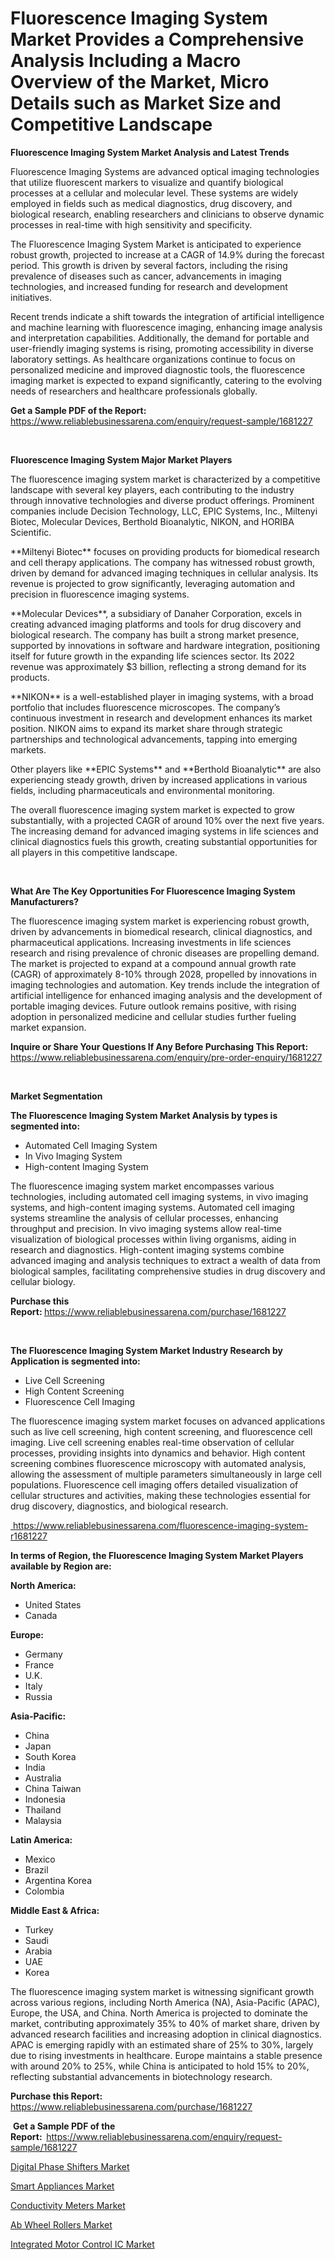 <p><h1>Fluorescence Imaging System Market Provides a Comprehensive Analysis Including a Macro Overview of the Market, Micro Details such as Market Size and Competitive Landscape</h1></p><p><strong>Fluorescence Imaging System Market Analysis and Latest Trends</strong></p>
<p><p>Fluorescence Imaging Systems are advanced optical imaging technologies that utilize fluorescent markers to visualize and quantify biological processes at a cellular and molecular level. These systems are widely employed in fields such as medical diagnostics, drug discovery, and biological research, enabling researchers and clinicians to observe dynamic processes in real-time with high sensitivity and specificity.</p><p>The Fluorescence Imaging System Market is anticipated to experience robust growth, projected to increase at a CAGR of 14.9% during the forecast period. This growth is driven by several factors, including the rising prevalence of diseases such as cancer, advancements in imaging technologies, and increased funding for research and development initiatives. </p><p>Recent trends indicate a shift towards the integration of artificial intelligence and machine learning with fluorescence imaging, enhancing image analysis and interpretation capabilities. Additionally, the demand for portable and user-friendly imaging systems is rising, promoting accessibility in diverse laboratory settings. As healthcare organizations continue to focus on personalized medicine and improved diagnostic tools, the fluorescence imaging market is expected to expand significantly, catering to the evolving needs of researchers and healthcare professionals globally.</p></p>
<p><strong>Get a Sample PDF of the Report:&nbsp;</strong> <a href="https://www.reliablebusinessarena.com/enquiry/request-sample/1681227?utm_campaign=1284&utm_medium=2&utm_source=Github&utm_content=ia&utm_term=04102024&utm_id=fluorescence-imaging-system">https://www.reliablebusinessarena.com/enquiry/request-sample/1681227</a></p>
<p>&nbsp;</p>
<p><strong>Fluorescence Imaging System Major Market Players</strong></p>
<p><p>The fluorescence imaging system market is characterized by a competitive landscape with several key players, each contributing to the industry through innovative technologies and diverse product offerings. Prominent companies include Decision Technology, LLC, EPIC Systems, Inc., Miltenyi Biotec, Molecular Devices, Berthold Bioanalytic, NIKON, and HORIBA Scientific.</p><p>**Miltenyi Biotec** focuses on providing products for biomedical research and cell therapy applications. The company has witnessed robust growth, driven by demand for advanced imaging techniques in cellular analysis. Its revenue is projected to grow significantly, leveraging automation and precision in fluorescence imaging systems.</p><p>**Molecular Devices**, a subsidiary of Danaher Corporation, excels in creating advanced imaging platforms and tools for drug discovery and biological research. The company has built a strong market presence, supported by innovations in software and hardware integration, positioning itself for future growth in the expanding life sciences sector. Its 2022 revenue was approximately $3 billion, reflecting a strong demand for its products.</p><p>**NIKON** is a well-established player in imaging systems, with a broad portfolio that includes fluorescence microscopes. The company’s continuous investment in research and development enhances its market position. NIKON aims to expand its market share through strategic partnerships and technological advancements, tapping into emerging markets.</p><p>Other players like **EPIC Systems** and **Berthold Bioanalytic** are also experiencing steady growth, driven by increased applications in various fields, including pharmaceuticals and environmental monitoring.</p><p>The overall fluorescence imaging system market is expected to grow substantially, with a projected CAGR of around 10% over the next five years. The increasing demand for advanced imaging systems in life sciences and clinical diagnostics fuels this growth, creating substantial opportunities for all players in this competitive landscape.</p></p>
<p>&nbsp;</p>
<p><strong>What Are The Key Opportunities For Fluorescence Imaging System Manufacturers?</strong></p>
<p><p>The fluorescence imaging system market is experiencing robust growth, driven by advancements in biomedical research, clinical diagnostics, and pharmaceutical applications. Increasing investments in life sciences research and rising prevalence of chronic diseases are propelling demand. The market is projected to expand at a compound annual growth rate (CAGR) of approximately 8-10% through 2028, propelled by innovations in imaging technologies and automation. Key trends include the integration of artificial intelligence for enhanced imaging analysis and the development of portable imaging devices. Future outlook remains positive, with rising adoption in personalized medicine and cellular studies further fueling market expansion.</p></p>
<p><strong>Inquire or Share Your Questions If Any Before Purchasing This Report:</strong> <a href="https://www.reliablebusinessarena.com/enquiry/pre-order-enquiry/1681227?utm_campaign=1284&utm_medium=2&utm_source=Github&utm_content=ia&utm_term=04102024&utm_id=fluorescence-imaging-system">https://www.reliablebusinessarena.com/enquiry/pre-order-enquiry/1681227</a></p>
<p>&nbsp;</p>
<p><strong>Market Segmentation</strong></p>
<p><strong>The Fluorescence Imaging System Market Analysis by types is segmented into:</strong></p>
<p><ul><li>Automated Cell Imaging System</li><li>In Vivo Imaging System</li><li>High-content Imaging System</li></ul></p>
<p><p>The fluorescence imaging system market encompasses various technologies, including automated cell imaging systems, in vivo imaging systems, and high-content imaging systems. Automated cell imaging systems streamline the analysis of cellular processes, enhancing throughput and precision. In vivo imaging systems allow real-time visualization of biological processes within living organisms, aiding in research and diagnostics. High-content imaging systems combine advanced imaging and analysis techniques to extract a wealth of data from biological samples, facilitating comprehensive studies in drug discovery and cellular biology.</p></p>
<p><strong>Purchase this Report:&nbsp;</strong><a href="https://www.reliablebusinessarena.com/purchase/1681227?utm_campaign=1284&utm_medium=2&utm_source=Github&utm_content=ia&utm_term=04102024&utm_id=fluorescence-imaging-system">https://www.reliablebusinessarena.com/purchase/1681227</a></p>
<p>&nbsp;</p>
<p><strong>The Fluorescence Imaging System Market Industry Research by Application is segmented into:</strong></p>
<p><ul><li>Live Cell Screening</li><li>High Content Screening</li><li>Fluorescence Cell Imaging</li></ul></p>
<p><p>The fluorescence imaging system market focuses on advanced applications such as live cell screening, high content screening, and fluorescence cell imaging. Live cell screening enables real-time observation of cellular processes, providing insights into dynamics and behavior. High content screening combines fluorescence microscopy with automated analysis, allowing the assessment of multiple parameters simultaneously in large cell populations. Fluorescence cell imaging offers detailed visualization of cellular structures and activities, making these technologies essential for drug discovery, diagnostics, and biological research.</p></p>
<p><a href="https://www.reliablebusinessarena.com/fluorescence-imaging-system-r1681227?utm_campaign=1284&utm_medium=2&utm_source=Github&utm_content=ia&utm_term=04102024&utm_id=fluorescence-imaging-system">&nbsp;https://www.reliablebusinessarena.com/fluorescence-imaging-system-r1681227</a></p>
<p><strong>In terms of Region, the Fluorescence Imaging System Market Players available by Region are:</strong></p>
<p>
    <p> <strong> North America: </strong>
        <ul>
            <li>United States</li>
            <li>Canada</li>
        </ul>
        </p> 
    <p> <strong> Europe: </strong>
        <ul>
            <li>Germany</li>
            <li>France</li>
            <li>U.K.</li>
            <li>Italy</li>
            <li>Russia</li>
        </ul>
        </p> 
    <p> <strong> Asia-Pacific: </strong>
        <ul>
            <li>China</li>
            <li>Japan</li>
            <li>South Korea</li>
            <li>India</li>
            <li>Australia</li>
            <li>China Taiwan</li>
            <li>Indonesia</li>
            <li>Thailand</li>
            <li>Malaysia</li>
        </ul>
        </p> 
    <p> <strong> Latin America: </strong>
        <ul>
            <li>Mexico</li>
            <li>Brazil</li>
            <li>Argentina Korea</li>
            <li>Colombia</li>
        </ul>
        </p> 
    <p> <strong> Middle East & Africa: </strong>
        <ul>
            <li>Turkey</li>
            <li>Saudi</li>
            <li>Arabia</li>
            <li>UAE</li>
            <li>Korea</li>
        </ul>
    </p>
    </p>
<p><p>The fluorescence imaging system market is witnessing significant growth across various regions, including North America (NA), Asia-Pacific (APAC), Europe, the USA, and China. North America is projected to dominate the market, contributing approximately 35% to 40% of market share, driven by advanced research facilities and increasing adoption in clinical diagnostics. APAC is emerging rapidly with an estimated share of 25% to 30%, largely due to rising investments in healthcare. Europe maintains a stable presence with around 20% to 25%, while China is anticipated to hold 15% to 20%, reflecting substantial advancements in biotechnology research.</p></p>
<p><strong>Purchase this Report: </strong><a href="https://www.reliablebusinessarena.com/purchase/1681227?utm_campaign=1284&utm_medium=2&utm_source=Github&utm_content=ia&utm_term=04102024&utm_id=fluorescence-imaging-system">https://www.reliablebusinessarena.com/purchase/1681227</a></p>
<p>&nbsp;<strong>Get a Sample PDF of the Report:&nbsp;&nbsp;</strong><a href="https://www.reliablebusinessarena.com/enquiry/request-sample/1681227?utm_campaign=1284&utm_medium=2&utm_source=Github&utm_content=ia&utm_term=04102024&utm_id=fluorescence-imaging-system">https://www.reliablebusinessarena.com/enquiry/request-sample/1681227</a></p>
<p><strong></strong></p>
<p><p><a href="https://www.linkedin.com/pulse/mapping-digital-phase-shifters-market-trends-challenges-breakthroughs-x9eqc?utm_campaign=1284&utm_medium=2&utm_source=Github&utm_content=ia&utm_term=04102024&utm_id=fluorescence-imaging-system">Digital Phase Shifters Market</a></p><p><a href="https://www.linkedin.com/pulse/future-smart-appliances-market-global-forecast-trends-2024-d7vdc?utm_campaign=1284&utm_medium=2&utm_source=Github&utm_content=ia&utm_term=04102024&utm_id=fluorescence-imaging-system">Smart Appliances Market</a></p><p><a href="https://www.linkedin.com/pulse/conductivity-meters-ecosystem-mapping-innovation-value-chains-0f1tc?utm_campaign=1284&utm_medium=2&utm_source=Github&utm_content=ia&utm_term=04102024&utm_id=fluorescence-imaging-system">Conductivity Meters Market</a></p><p><a href="https://github.com/tamvrosiya/Market-Research-Report-List-6/blob/main/ab-wheel-rollers-market.md?utm_campaign=1284&utm_medium=2&utm_source=Github&utm_content=ia&utm_term=04102024&utm_id=fluorescence-imaging-system">Ab Wheel Rollers Market</a></p><p><a href="https://issuu.com/reportprime-2/docs/integrated-motor-control-ic-market-_1138f81c2ec509?utm_campaign=1284&utm_medium=2&utm_source=Github&utm_content=ia&utm_term=04102024&utm_id=fluorescence-imaging-system">Integrated Motor Control IC Market</a></p></p>